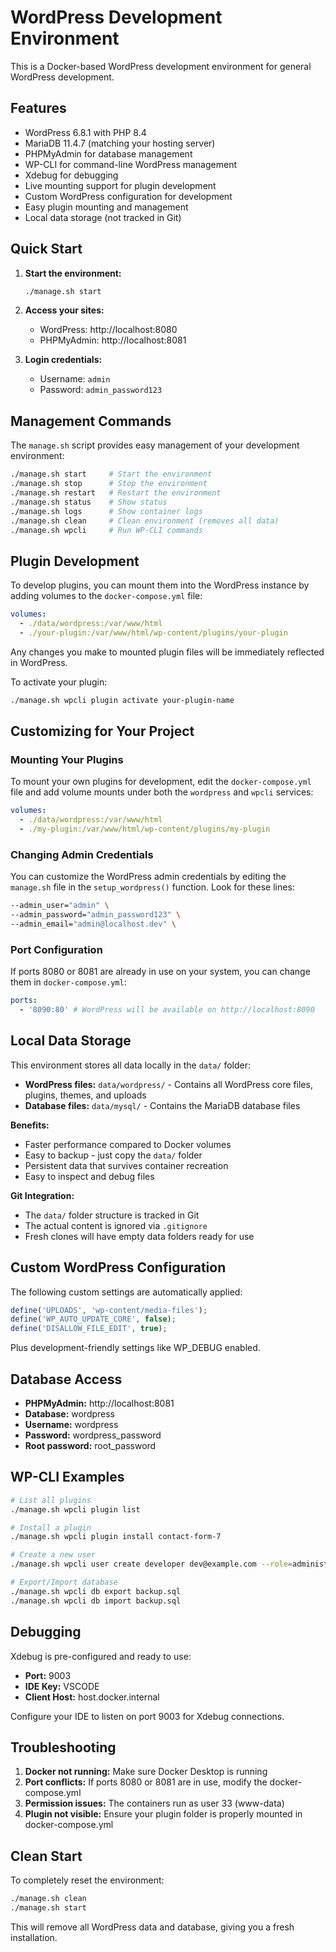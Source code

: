 # WordPress Development Environment

This is a Docker-based WordPress development environment for general WordPress development.

## Features

- WordPress 6.8.1 with PHP 8.4
- MariaDB 11.4.7 (matching your hosting server)
- PHPMyAdmin for database management
- WP-CLI for command-line WordPress management
- Xdebug for debugging
- Live mounting support for plugin development
- Custom WordPress configuration for development
- Easy plugin mounting and management
- Local data storage (not tracked in Git)

## Quick Start

1. **Start the environment:**

   ```bash
   ./manage.sh start
   ```

2. **Access your sites:**

   - WordPress: http://localhost:8080
   - PHPMyAdmin: http://localhost:8081

3. **Login credentials:**
   - Username: `admin`
   - Password: `admin_password123`

## Management Commands

The `manage.sh` script provides easy management of your development environment:

```bash
./manage.sh start     # Start the environment
./manage.sh stop      # Stop the environment
./manage.sh restart   # Restart the environment
./manage.sh status    # Show status
./manage.sh logs      # Show container logs
./manage.sh clean     # Clean environment (removes all data)
./manage.sh wpcli     # Run WP-CLI commands
```

## Plugin Development

To develop plugins, you can mount them into the WordPress instance by adding volumes to the `docker-compose.yml` file:

```yaml
volumes:
  - ./data/wordpress:/var/www/html
  - ./your-plugin:/var/www/html/wp-content/plugins/your-plugin
```

Any changes you make to mounted plugin files will be immediately reflected in WordPress.

To activate your plugin:

```bash
./manage.sh wpcli plugin activate your-plugin-name
```

## Customizing for Your Project

### Mounting Your Plugins

To mount your own plugins for development, edit the `docker-compose.yml` file and add volume mounts under both the `wordpress` and `wpcli` services:

```yaml
volumes:
  - ./data/wordpress:/var/www/html
  - ./my-plugin:/var/www/html/wp-content/plugins/my-plugin
```

### Changing Admin Credentials

You can customize the WordPress admin credentials by editing the `manage.sh` file in the `setup_wordpress()` function. Look for these lines:

```bash
--admin_user="admin" \
--admin_password="admin_password123" \
--admin_email="admin@localhost.dev" \
```

### Port Configuration

If ports 8080 or 8081 are already in use on your system, you can change them in `docker-compose.yml`:

```yaml
ports:
  - '8090:80' # WordPress will be available on http://localhost:8090
```

## Local Data Storage

This environment stores all data locally in the `data/` folder:

- **WordPress files:** `data/wordpress/` - Contains all WordPress core files, plugins, themes, and uploads
- **Database files:** `data/mysql/` - Contains the MariaDB database files

**Benefits:**

- Faster performance compared to Docker volumes
- Easy to backup - just copy the `data/` folder
- Persistent data that survives container recreation
- Easy to inspect and debug files

**Git Integration:**

- The `data/` folder structure is tracked in Git
- The actual content is ignored via `.gitignore`
- Fresh clones will have empty data folders ready for use

## Custom WordPress Configuration

The following custom settings are automatically applied:

```php
define('UPLOADS', 'wp-content/media-files');
define('WP_AUTO_UPDATE_CORE', false);
define('DISALLOW_FILE_EDIT', true);
```

Plus development-friendly settings like WP_DEBUG enabled.

## Database Access

- **PHPMyAdmin:** http://localhost:8081
- **Database:** wordpress
- **Username:** wordpress
- **Password:** wordpress_password
- **Root password:** root_password

## WP-CLI Examples

```bash
# List all plugins
./manage.sh wpcli plugin list

# Install a plugin
./manage.sh wpcli plugin install contact-form-7

# Create a new user
./manage.sh wpcli user create developer dev@example.com --role=administrator

# Export/Import database
./manage.sh wpcli db export backup.sql
./manage.sh wpcli db import backup.sql
```

## Debugging

Xdebug is pre-configured and ready to use:

- **Port:** 9003
- **IDE Key:** VSCODE
- **Client Host:** host.docker.internal

Configure your IDE to listen on port 9003 for Xdebug connections.

## Troubleshooting

1. **Docker not running:** Make sure Docker Desktop is running
2. **Port conflicts:** If ports 8080 or 8081 are in use, modify the docker-compose.yml
3. **Permission issues:** The containers run as user 33 (www-data)
4. **Plugin not visible:** Ensure your plugin folder is properly mounted in docker-compose.yml

## Clean Start

To completely reset the environment:

```bash
./manage.sh clean
./manage.sh start
```

This will remove all WordPress data and database, giving you a fresh installation.
